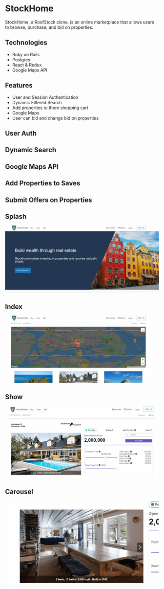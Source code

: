 # StockHome

StockHome, a RoofStock clone, is an online marketplace that allows users to browse, purchase, and bid on properties.

## Technologies

* Ruby on Rails
* Postgres
* React & Redux
* Google Maps API

## Features
* User and Session Authentication
* Dynamic Filtered Search
* Add properties to there shopping cart
* Google Maps
* User can bid and change bid on properties



## User Auth


## Dynamic Search


## Google Maps API


## Add Properties to Saves


## Submit Offers on Properties





## Splash
 ![splash](/app/assets/images/splash.gif)


## Index
 ![index](/app/assets/images/index.gif)


## Show
 ![show](/app/assets/images/show.gif)

## Carousel
 ![carousel](/app/assets/images/carousel.gif)





